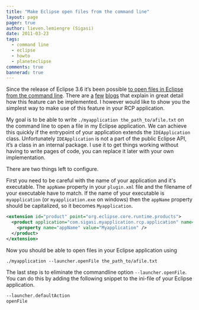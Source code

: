 ```yaml
---
title: "Make Eclipse open files from the command line"
layout: page 
pager: true
author: lieven.lemiengre (Sigasi)
date: 2011-03-23
tags: 
  - command line
  - eclipse
  - howto
  - planeteclipse
comments: true
bannerad: true
---
```


Since the release of Eclipse 3.6 it’s been possible [to open files in Eclipse from the command line](http://download.eclipse.org/eclipse/downloads/drops/R-3.6-201006080911/eclipse-news-part1.html#Platform). There are [a](http://aniefer.blogspot.com/2010/05/opening-files-in-eclipse-from-command.html) [few](http://dsdp.eclipse.org/help/latest/index.jsp?topic=/org.eclipse.platform.doc.isv/guide/product_open_file.htm) [blogs](http://wiki.eclipse.org/Eclipse/OpenFileFeature) that explain in great detail how this feature can be implemented.  I however would like to show you the simplest way to make use of this feature in your RCP application.

My goal is to be able to write `./myapplication the_path_to/afile.txt` on the command line to open a file in my Eclipse application. We can achieve this quickly if the entrypoint of your application extends the `IDEApplication` class. Unfortunately `IDEApplication` is not a part of the public Eclipse API, it’s a class in an internal package. I use it to get things working without having to write pages of code, you can replace it later with your own implementation.

There are two things left to configure.

First you need to be careful with the name of your application and it's executable. The `appName` property in your `plugin.xml` file and the filename of your executable have to match. If the name of your executable is `myapplication` (or `myapplication.exe` on windows) then the `appName` property should be capitalized, so it becomes `Myapplication`.

```xml
<extension id="product" point="org.eclipse.core.runtime.products">
  <product application="com.sigasi.myapplication.rcp.application" name="Sigasi">
    <property name="appName" value="Myapplication" />
  </product>
</extension>
```

Now you should be able to open files in your Eclipse application using
```
./myapplication --launcher.openFile the_path_to/afile.txt
```

The last step is to eliminate the commandline option `--launcher.openFile`. You can do this by adding the following snippet to the ini-file of your Eclipse application.

```bash
--launcher.defaultAction
openFile
```
